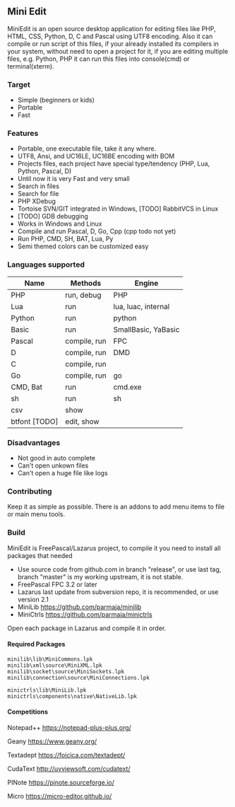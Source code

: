 ## Mini Edit 

MiniEdit is an open source desktop application for editing files like PHP, HTML, CSS, Python, D, C and Pascal using UTF8 encoding.
Also it can compile or run script of this files, if your already installed its compilers in your system, without need to open a project for it, 
if you are editing multiple files, e.g. Python, PHP it can run this files into console(cmd) or terminal(xterm).

### Target

 * Simple (beginners or kids)
 * Portable
 * Fast

### Features

 * Portable, one executable file, take it any where.
 * UTF8, Ansi, and UC16LE, UC16BE encoding with BOM
 * Projects files, each project have special type/tendency (PHP, Lua, Python, Pascal, D)
 * Until now it is very Fast and very small
 * Search in files
 * Search for file
 * PHP XDebug
 * Tortoise SVN/GIT integrated in Windows, [TODO] RabbitVCS in Linux
 * [TODO] GDB debugging
 * Works in Windows and Linux
 * Compile and run Pascal, D, Go, Cpp (cpp todo not yet)
 * Run PHP, CMD, SH, BAT, Lua, Py
 * Semi themed colors can be customized easy

### Languages supported

 | Name       	| Methods     	| Engine     	|
 |--------------|--------------	|---------------|
 | PHP 			| run, debug 	| PHP 			|
 | Lua 			| run           | lua, luac, internal		|
 | Python 		| run           | python        |
 | Basic 		| run 			| SmallBasic, YaBasic|
 | Pascal 		| compile, run	| FPC           |
 | D 			| compile, run  | DMD           |
 | C 			| compile, run	|				|
 | Go 			| compile, run	| go			|
 | CMD, Bat		| run			| cmd.exe		|
 | sh 			| run			| sh			|
 | csv 			| show			| 				|
 | btfont [TODO]| edit, show	| 				|
 
### Disadvantages
  
 * Not good in auto complete
 * Can't open unkown files
 * Can't open a huge file like logs

### Contributing

Keep it as simple as possible.
There is an addons to add menu items to file or main menu tools.

### Build

MiniEdit is FreePascal/Lazarus project, to compile it you need to install all packages that needed

 * Use source code from github.com in branch "release", or use last tag,  branch "master" is my working upstream, it is not stable.
 * FreePascal FPC 3.2 or later
 * Lazarus last update from subversion repo, it is recommended, or use version 2.1
 * MiniLib https://github.com/parmaja/minilib
 * MiniCtrls https://github.com/parmaja/minictrls

Open each package in Lazarus and compile it in order.

#### Required Packages

    minilib\lib\MiniCommons.lpk
    minilib\xml\source\MiniXML.lpk
    minilib\socket\source\MiniSockets.lpk
    minilib\connection\source\MiniConnections.lpk

    minictrls\lib\MiniLib.lpk
    minictrls\components\native\NativeLib.lpk


#### Competitions

Notepad++ https://notepad-plus-plus.org/

Geany https://www.geany.org/

Textadept https://foicica.com/textadept/

CudaText http://uvviewsoft.com/cudatext/

PINote https://pinote.sourceforge.io/

Micro https://micro-editor.github.io/
